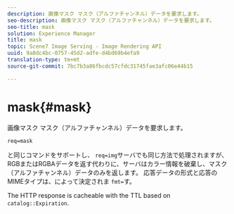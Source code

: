 ```yaml
---
description: 画像マスク マスク（アルファチャンネル）データを要求します。
seo-description: 画像マスク マスク（アルファチャンネル）データを要求します。
seo-title: mask
solution: Experience Manager
title: mask
topic: Scene7 Image Serving - Image Rendering API
uuid: 9a8dc4bc-0757-45d2-adfe-d4bd69b4efa9
translation-type: tm+mt
source-git-commit: 7bc7b3a86fbcdc57cfdc31745fae3afc06e44b15

---
```



# mask{#mask}

画像マスク マスク（アルファチャンネル）データを要求します。

`req=mask`

と同じコマンドをサポートし、 `req=img`サーバでも同じ方法で処理されますが、RGBまたはRGBAデータを返す代わりに、サーバはカラー情報を破棄し、マスク（アルファチャンネル）データのみを返します。 応答データの形式と応答のMIMEタイプは、によって決定されま `fmt=`す。

The HTTP response is cacheable with the TTL based on `catalog::Expiration`.
